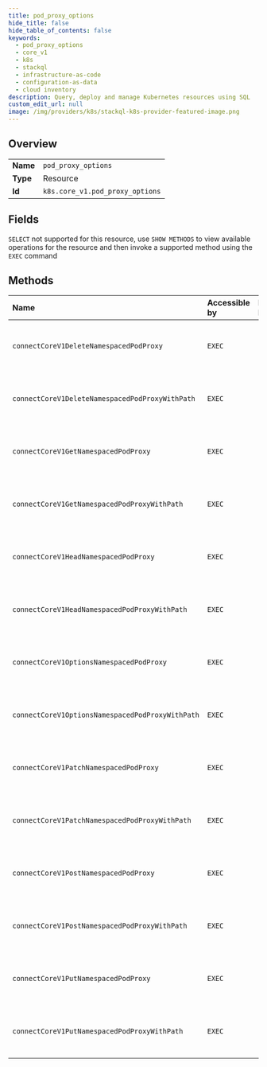 ```yaml
---
title: pod_proxy_options
hide_title: false
hide_table_of_contents: false
keywords:
  - pod_proxy_options
  - core_v1
  - k8s    
  - stackql
  - infrastructure-as-code
  - configuration-as-data
  - cloud inventory
description: Query, deploy and manage Kubernetes resources using SQL
custom_edit_url: null
image: /img/providers/k8s/stackql-k8s-provider-featured-image.png
---
```

  
    

## Overview
<table><tbody>
<tr><td><b>Name</b></td><td><code>pod_proxy_options</code></td></tr>
<tr><td><b>Type</b></td><td>Resource</td></tr>
<tr><td><b>Id</b></td><td><code>k8s.core_v1.pod_proxy_options</code></td></tr>
</tbody></table>

## Fields
`SELECT` not supported for this resource, use `SHOW METHODS` to view available operations for the resource and then invoke a supported method using the `EXEC` command  
## Methods
| Name | Accessible by | Required Params | Description |
|:-----|:--------------|:----------------|:------------|
| `connectCoreV1DeleteNamespacedPodProxy` | `EXEC` | `name, namespace, cluster_addr, protocol` | connect DELETE requests to proxy of Pod |
| `connectCoreV1DeleteNamespacedPodProxyWithPath` | `EXEC` | `name, namespace, path, cluster_addr, protocol` | connect DELETE requests to proxy of Pod |
| `connectCoreV1GetNamespacedPodProxy` | `EXEC` | `name, namespace, cluster_addr, protocol` | connect GET requests to proxy of Pod |
| `connectCoreV1GetNamespacedPodProxyWithPath` | `EXEC` | `name, namespace, path, cluster_addr, protocol` | connect GET requests to proxy of Pod |
| `connectCoreV1HeadNamespacedPodProxy` | `EXEC` | `name, namespace, cluster_addr, protocol` | connect HEAD requests to proxy of Pod |
| `connectCoreV1HeadNamespacedPodProxyWithPath` | `EXEC` | `name, namespace, path, cluster_addr, protocol` | connect HEAD requests to proxy of Pod |
| `connectCoreV1OptionsNamespacedPodProxy` | `EXEC` | `name, namespace, cluster_addr, protocol` | connect OPTIONS requests to proxy of Pod |
| `connectCoreV1OptionsNamespacedPodProxyWithPath` | `EXEC` | `name, namespace, path, cluster_addr, protocol` | connect OPTIONS requests to proxy of Pod |
| `connectCoreV1PatchNamespacedPodProxy` | `EXEC` | `name, namespace, cluster_addr, protocol` | connect PATCH requests to proxy of Pod |
| `connectCoreV1PatchNamespacedPodProxyWithPath` | `EXEC` | `name, namespace, path, cluster_addr, protocol` | connect PATCH requests to proxy of Pod |
| `connectCoreV1PostNamespacedPodProxy` | `EXEC` | `name, namespace, cluster_addr, protocol` | connect POST requests to proxy of Pod |
| `connectCoreV1PostNamespacedPodProxyWithPath` | `EXEC` | `name, namespace, path, cluster_addr, protocol` | connect POST requests to proxy of Pod |
| `connectCoreV1PutNamespacedPodProxy` | `EXEC` | `name, namespace, cluster_addr, protocol` | connect PUT requests to proxy of Pod |
| `connectCoreV1PutNamespacedPodProxyWithPath` | `EXEC` | `name, namespace, path, cluster_addr, protocol` | connect PUT requests to proxy of Pod |

